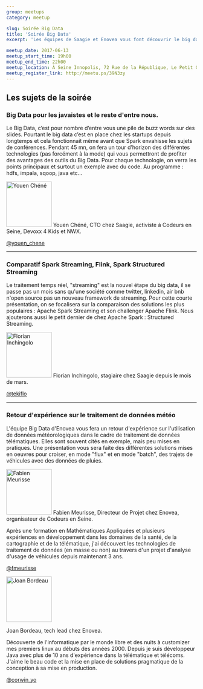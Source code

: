 ```yaml
---
group: meetups
category: meetup

slug: Soirée Big Data
title: 'Soirée Big Data'
excerpt: 'Les équipes de Saagie et Enovea vous font découvrir le big data avec 3 présentations.'

meetup_date: 2017-06-13
meetup_start_time: 19h00
meetup_end_time: 22h00
meetup_location: À Seine Innopolis, 72 Rue de la République, Le Petit Quevilly
meetup_register_link: http://meetu.ps/39N3zy
---
```


## Les sujets de la soirée

### Big Data pour les javaistes et le reste d'entre nous.

Le Big Data, c’est pour nombre d’entre vous une pile de buzz words sur des slides. Pourtant le big data c’est en place chez les startups depuis longtemps et cela fonctionnait même avant que Spark envahisse les sujets de conférences. Pendant 45 mn, on fera un tour d’horizon des différentes technologies (pas forcément à la mode) qui vous permettront de profiter des avantages des outils du Big Data. Pour chaque technologie, on verra les points principaux et surtout un exemple avec du code. Au programme : hdfs, impala, sqoop, java etc…

<img src="/images/meetups/speakers/youen.jpg" alt="Youen Chéné" width="120" class="alignleft" />
Youen Chéné, CTO chez Saagie, activiste à Codeurs en Seine, Devoxx 4 Kids et NWX.

[@youen_chene](https://twitter.com/youen_chene)

---

### Comparatif Spark Streaming, Flink, Spark Structured Streaming

Le traitement temps réel, "streaming" est la nouvel étape du big data, il se passe pas un mois sans qu'une société comme twitter, linkedin, air bnb n'open source pas un nouveau framework de streaming.
Pour cette courte présentation, on se focalisera sur la comparaison des solutions les plus populaires : Apache Spark Streaming et son challenger Apache Flink. Nous ajouterons aussi le petit dernier de chez Apache Spark : Structured Streaming.

<img src="/images/meetups/speakers/florian.png" alt="Florian Inchingolo" width="120" class="alignleft" />
Florian Inchingolo, stagiaire chez Saagie depuis le mois de mars.

[@tekiflo](https://twitter.com/tekiflo)

---

### Retour d'expérience sur le traitement de données météo

L'équipe Big Data d'Enovea vous fera un retour d'expérience sur l'utilisation de données météorologiques dans le cadre de traitement de données télématiques. Elles sont souvent cités en exemple, mais peu mises en pratiques. Une présentation vous sera faite des différentes solutions mises en oeuvres pour croiser, en mode "flux" et en mode "batch", des trajets de véhicules avec des données de pluies.

<img src="/images/legacy/orga-fabien.jpg" alt="Fabien Meurisse" width="120" class="alignleft" />
Fabien Meurisse, Directeur de Projet chez Enovea, organisateur de Codeurs en Seine.

Après une formation en Mathématiques Appliquées et plusieurs expériences en développement dans les domaines de la santé, de la cartographie et de la télématique, j'ai découvert les technologies de traitement de données (en masse ou non) au travers d'un projet d'analyse d'usage de véhicules depuis maintenant 3 ans.

[@fmeurisse](https://twitter.com/fmeurisse)

<img src="/images/meetups/speakers/joan.jpg" alt="Joan Bordeau" width="120" class="alignleft" />

Joan Bordeau, tech lead chez Enovea.

Découverte de l'informatique par le monde libre et des nuits à customizer mes premiers linux au débuts des années 2000. Depuis je suis développeur Java avec plus de 10 ans d'expérience dans la télématique et télécoms.
J'aime le beau code et la mise en place de solutions pragmatique de la conception à sa mise en production.

[@corwin_yo](https://twitter.com/corwin_yo)

